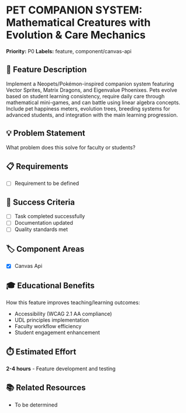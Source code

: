 # PET COMPANION SYSTEM: Mathematical Creatures with Evolution & Care Mechanics

**Priority:** P0
**Labels:** feature, component/canvas-api

## 🚀 Feature Description
Implement a Neopets/Pokémon-inspired companion system featuring Vector Sprites, Matrix Dragons, and Eigenvalue Phoenixes. Pets evolve based on student learning consistency, require daily care through mathematical mini-games, and can battle using linear algebra concepts. Include pet happiness meters, evolution trees, breeding systems for advanced students, and integration with the main learning progression.

## 💡 Problem Statement
What problem does this solve for faculty or students?

## 📋 Requirements
- [ ] Requirement to be defined

## 🎯 Success Criteria
- [ ] Task completed successfully
- [ ] Documentation updated
- [ ] Quality standards met

## 🏷️ Component Areas
- [x] Canvas Api

## 🎓 Educational Benefits
How this feature improves teaching/learning outcomes:
- Accessibility (WCAG 2.1 AA compliance)
- UDL principles implementation
- Faculty workflow efficiency
- Student engagement enhancement

## ⏱️ Estimated Effort
**2-4 hours** - Feature development and testing

## 📚 Related Resources
- To be determined
